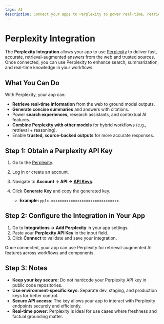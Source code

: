```yaml
---
tags: AI
description: Connect your apps to Perplexity to power real-time, retrieval-augmented AI experiences.
---
```

# Perplexity Integration

The **Perplexity Integration** allows your app to use [Perplexity](https://www.perplexity.ai/) to deliver fast, accurate, retrieval-augmented answers from the web and trusted sources. Once connected, you can use Perplexity to enhance search, summarization, and real-time knowledge in your workflows.

## What You Can Do

With Perplexity, your app can:
- **Retrieve real-time information** from the web to ground model outputs.  
- **Generate concise summaries** and answers with citations.  
- Power **search experiences**, research assistants, and contextual AI features.  
- **Combine Perplexity with other models** for hybrid workflows (e.g., retrieval + reasoning).  
- Enable **trusted, source-backed outputs** for more accurate responses.

## Step 1: Obtain a Perplexity API Key

1. Go to the [Perplexity](https://www.perplexity.ai/).  
2. Log in or create an account.  
3. Navigate to **Account → API → [API Keys](https://www.perplexity.ai/account/api/keys)**.  
4. Click **Generate Key** and copy the generated key.

   * **Example:** `pplx-xxxxxxxxxxxxxxxxxxxxxxxxxxxxxxx`

## Step 2: Configure the Integration in Your App

1. Go to **Integrations → Add Perplexity** in your app settings.  
2. Paste your **Perplexity API Key** in the input field.  
3. Click **Connect** to validate and save your integration.

Once connected, your app can use Perplexity for retrieval-augmented AI features across workflows and components.

## Step 3: Notes

* **Keep your key secure:** Do not hardcode your Perplexity API key in public code repositories.  
* **Use environment-specific keys:** Separate dev, staging, and production keys for better control.  
* **Secure API access:** The key allows your app to interact with Perplexity endpoints securely and efficiently.  
* **Real-time power:** Perplexity is ideal for use cases where freshness and factual grounding matter.
```
